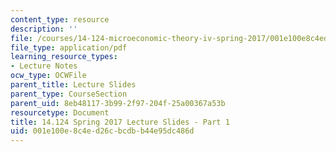 ```yaml
---
content_type: resource
description: ''
file: /courses/14-124-microeconomic-theory-iv-spring-2017/001e100e8c4ed26cbcdbb44e95dc486d_MIT14_124S17_Slide1.pdf
file_type: application/pdf
learning_resource_types:
- Lecture Notes
ocw_type: OCWFile
parent_title: Lecture Slides
parent_type: CourseSection
parent_uid: 8eb48117-3b99-2f97-204f-25a00367a53b
resourcetype: Document
title: 14.124 Spring 2017 Lecture Slides - Part 1
uid: 001e100e-8c4e-d26c-bcdb-b44e95dc486d
---
```

